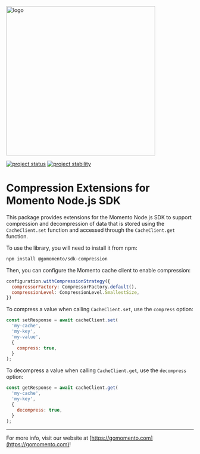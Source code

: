 <img src="https://docs.momentohq.com/img/momento-logo-forest.svg" alt="logo" width="400"/>

[![project status](https://momentohq.github.io/standards-and-practices/badges/project-status-official.svg)](https://github.com/momentohq/standards-and-practices/blob/main/docs/momento-on-github.md)
[![project stability](https://momentohq.github.io/standards-and-practices/badges/project-stability-stable.svg)](https://github.com/momentohq/standards-and-practices/blob/main/docs/momento-on-github.md)


# Compression Extensions for Momento Node.js SDK

This package provides extensions for the Momento Node.js SDK to support compression and decompression of data that
is stored using the `CacheClient.set` function and accessed through the `CacheClient.get` function.

To use the library, you will need to install it from npm:

```bash
npm install @gomomento/sdk-compression
```

Then, you can configure the Momento cache client to enable compression:

```javascript
configuration.withCompressionStrategy({
  compressorFactory: CompressorFactory.default(),
  compressionLevel: CompressionLevel.SmallestSize,
})

```

To compress a value when calling `CacheClient.set`, use the `compress` option:

```javascript
const setResponse = await cacheClient.set(
  'my-cache',
  'my-key',
  'my-value',
  {
    compress: true,
  }
);

```

To decompress a value when calling `CacheClient.get`, use the `decompress` option:

```javascript
const getResponse = await cacheClient.get(
  'my-cache',
  'my-key',
  {
    decompress: true,
  }
);
```

----------------------------------------------------------------------------------------
For more info, visit our website at [https://gomomento.com](https://gomomento.com)!
